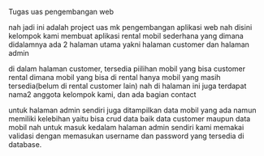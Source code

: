 Tugas uas pengembangan web

nah jadi ini adalah project uas mk pengembangan aplikasi web nah disini kelompok kami membuat aplikasi rental mobil sederhana yang dimana didalamnya ada 2 halaman utama yakni halaman customer dan halaman admin

di dalam halaman customer, tersedia piilihan mobil yang bisa customer rental dimana mobil yang bisa di rental hanya mobil yang masih tersedia(belum di rental customer lain) nah di halaman ini juga terdapat nama2 anggota kelompok kami, dan ada bagian contact

untuk halaman admin sendiri juga ditampilkan data mobil yang ada namun memiliki kelebihan yaitu bisa crud data baik data customer maupun data mobil nah untuk masuk kedalam halaman admin sendiri kami memakai validasi dengan memasukan username dan password yang tersedia di database.
